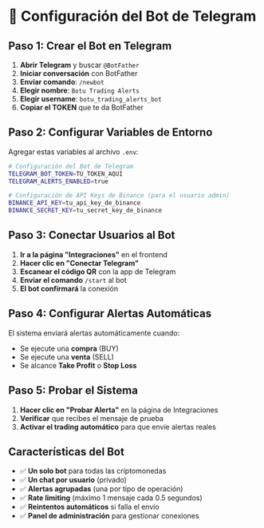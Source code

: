 # 🤖 Configuración del Bot de Telegram

## Paso 1: Crear el Bot en Telegram

1. **Abrir Telegram** y buscar `@BotFather`
2. **Iniciar conversación** con BotFather
3. **Enviar comando**: `/newbot`
4. **Elegir nombre**: `Botu Trading Alerts`
5. **Elegir username**: `botu_trading_alerts_bot`
6. **Copiar el TOKEN** que te da BotFather

## Paso 2: Configurar Variables de Entorno

Agregar estas variables al archivo `.env`:

```bash
# Configuración del Bot de Telegram
TELEGRAM_BOT_TOKEN=TU_TOKEN_AQUI
TELEGRAM_ALERTS_ENABLED=true

# Configuración de API Keys de Binance (para el usuario admin)
BINANCE_API_KEY=tu_api_key_de_binance
BINANCE_SECRET_KEY=tu_secret_key_de_binance
```

## Paso 3: Conectar Usuarios al Bot

1. **Ir a la página "Integraciones"** en el frontend
2. **Hacer clic en "Conectar Telegram"**
3. **Escanear el código QR** con la app de Telegram
4. **Enviar el comando** `/start` al bot
5. **El bot confirmará** la conexión

## Paso 4: Configurar Alertas Automáticas

El sistema enviará alertas automáticamente cuando:
- Se ejecute una **compra** (BUY)
- Se ejecute una **venta** (SELL)
- Se alcance **Take Profit** o **Stop Loss**

## Paso 5: Probar el Sistema

1. **Hacer clic en "Probar Alerta"** en la página de Integraciones
2. **Verificar** que recibes el mensaje de prueba
3. **Activar el trading automático** para que envíe alertas reales

## Características del Bot

- ✅ **Un solo bot** para todas las criptomonedas
- ✅ **Un chat por usuario** (privado)
- ✅ **Alertas agrupadas** (una por tipo de operación)
- ✅ **Rate limiting** (máximo 1 mensaje cada 0.5 segundos)
- ✅ **Reintentos automáticos** si falla el envío
- ✅ **Panel de administración** para gestionar conexiones
